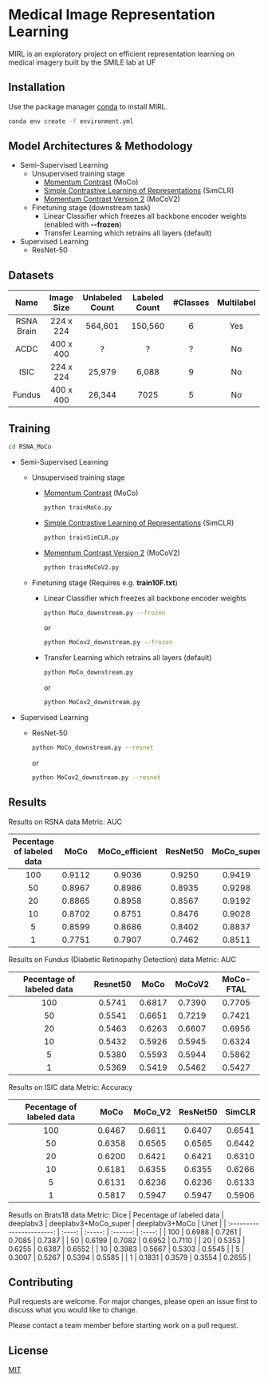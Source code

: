 # Medical Image Representation Learning

MIRL is an exploratory project on efficient representation learning on medical imagery built by the SMILE lab at UF

## Installation

Use the package manager [conda](https://www.anaconda.com/) to install MIRL.

```bash
conda env create -f environment.yml
```

## Model Architectures & Methodology

- Semi-Supervised Learning
  - Unsupervised training stage
    - [Momentum Contrast](https://arxiv.org/pdf/1911.05722.pdf) (MoCo)
    - [Simple Contrastive Learning of Representations](https://arxiv.org/pdf/2002.05709.pdf) (SimCLR)
    - [Momentum Contrast Version 2](https://arxiv.org/pdf/1911.05722.pdf) (MoCoV2)
  - Finetuning stage (downstream task)
    - Linear Classifier which freezes all backbone encoder weights (enabled with **--frozen**)
    - Transfer Learning which retrains all layers (default)
- Supervised Learning
  - ResNet-50

## Datasets

|    Name    | Image Size | Unlabeled Count | Labeled Count | #Classes | Multilabel |
| :--------: | :--------: | :-------------: | :-----------: | :------: | :--------: |
| RSNA Brain | 224 x 224  |     564,601     |    150,560    |    6     |    Yes     |
|    ACDC    | 400 x 400  |        ?        |       ?       |    ?     |     No     |
|    ISIC    | 224 x 224  |     25,979      |     6,088     |    9     |     No     |
|    Fundus  | 400 x 400  |     26,344      |     7025      |    5     |     No     |
## Training

```bash
cd RSNA_MoCo
```

- Semi-Supervised Learning

  - Unsupervised training stage
    - [Momentum Contrast](https://arxiv.org/pdf/1911.05722.pdf) (MoCo)
      ```bash
      python trainMoCo.py
      ```
    - [Simple Contrastive Learning of Representations](https://arxiv.org/pdf/2002.05709.pdf) (SimCLR)
      ```bash
      python trainSimCLR.py
      ```
    - [Momentum Contrast Version 2](https://arxiv.org/pdf/1911.05722.pdf) (MoCoV2)
      ```bash
      python trainMoCoV2.py
      ```
  - Finetuning stage (Requires e.g. **train10F.txt**)

    - Linear Classifier which freezes all backbone encoder weights

      ```bash
      python MoCo_downstream.py --frozen
      ```

      or

      ```bash
      python MoCov2_downstream.py --frozen
      ```

    - Transfer Learning which retrains all layers (default)

      ```bash
      python MoCo_downstream.py
      ```

      or

      ```bash
      python MoCov2_downstream.py
      ```

- Supervised Learning

  - ResNet-50

    ```bash
    python MoCo_downstream.py --resnet
    ```

    or

    ```bash
    python MoCov2_downstream.py --resnet
    ```

## Results

Results on RSNA data Metric: AUC

| Pecentage of labeled data |  MoCo  | MoCo_efficient | ResNet50 | MoCo_super | MoCoV2_super |
| :-----------------------: | :----: | :------------: | :------: | :--------: | :----------: |
|            100            | 0.9112 |     0.9036     |  0.9250  |   0.9419   |    0.9638    |
|            50             | 0.8967 |     0.8986     |  0.8935  |   0.9298   |    0.9519    |
|            20             | 0.8865 |     0.8958     |  0.8567  |   0.9192   |    0.9344    |
|            10             | 0.8702 |     0.8751     |  0.8476  |   0.9028   |    0.9229    |
|             5             | 0.8599 |     0.8686     |  0.8402  |   0.8837   |    0.8951    |
|             1             | 0.7751 |     0.7907     |  0.7462  |   0.8511   |    0.8177    |

Results on Fundus (Diabetic Retinopathy Detection) data Metric: AUC

| Pecentage of labeled data | Resnet50 | MoCo    | MoCoV2   | MoCo-FTAL |
| :-----------------------: | :----:   | :-----: | :------: | :----:    |
|            100            | 0.5741   | 0.6817  |  0.7390  | 0.7705    |
|            50             | 0.5541   | 0.6651  |  0.7219  | 0.7421    |
|            20             | 0.5463   | 0.6263  |  0.6607  | 0.6956    |
|            10             | 0.5432   | 0.5926  |  0.5945  | 0.6324    |
|             5             | 0.5380   | 0.5593  |  0.5944  | 0.5862    |
|             1             | 0.5369   | 0.5419  |  0.5462  | 0.5427    |

Results on ISIC data Metric: Accuracy

| Pecentage of labeled data |  MoCo  | MoCo_V2 | ResNet50 | SimCLR |
| :-----------------------: | :----: | :-----: | :------: | :----: |
|            100            | 0.6467 | 0.6611  |  0.6407  | 0.6541 |
|            50             | 0.6358 | 0.6565  |  0.6565  | 0.6442 |
|            20             | 0.6200 | 0.6421  |  0.6421  | 0.6310 |
|            10             | 0.6181 | 0.6355  |  0.6355  | 0.6266 |
|             5             | 0.6131 | 0.6236  |  0.6236  | 0.6133 |
|             1             | 0.5817 | 0.5947  |  0.5947  | 0.5906 |

Resutls on Brats18 data Metric: Dice
| Pecentage of labeled data |  deeplabv3  | deeplabv3+MoCo_super | deeplabv3+MoCo | Unet |
| :-----------------------: | :----: | :-----: | :------: | :----: |
|            100            | 0.6988 | 0.7261  |  0.7085  | 0.7387 |
|            50             | 0.6199 | 0.7082  |  0.6952  | 0.7110 |
|            20             | 0.5353 | 0.6255  |  0.6387  | 0.6552 |
|            10             | 0.3983 | 0.5667  |  0.5303  | 0.5545 |
|             5             | 0.3007 | 0.5267  |  0.5394  | 0.5585 |
|             1             | 0.1831 | 0.3579  |  0.3554  | 0.2655 |

## Contributing

Pull requests are welcome. For major changes, please open an issue first to discuss what you would like to change.

Please contact a team member before starting work on a pull request.

## License

[MIT](https://choosealicense.com/licenses/mit/)
